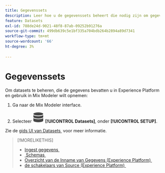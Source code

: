 ```yaml
---
title: Gegevenssets
description: Leer hoe u de gegevenssets beheert die nodig zijn om gegevens in Mix Modeler in te voeren.
feature: Datasets
exl-id: 788de24d-9021-48f8-87ab-09252b91276a
source-git-commit: 499db639c5e1bf335a704bdb264b2894a89d7341
workflow-type: tm+mt
source-wordcount: '66'
ht-degree: 3%

---
```


# Gegevenssets

Om datasets te beheren, die de gegevens bevatten u in Experience Platform en gebruik in Mix Modeler wilt opnemen:

1. Ga naar de Mix Modeler interface.

1. Selecteer ![&#x200B; Gegevens &#x200B;](/help/assets/icons/Data.svg) **[!UICONTROL Datasets]**, onder **[!UICONTROL SETUP]**.

Zie de [&#x200B; gids UI van Datasets &#x200B;](https://experienceleague.adobe.com/docs/experience-platform/catalog/datasets/user-guide.html?lang=nl-NL) voor meer informatie.

>[!MORELIKETHIS]
>
>* [&#x200B; Ingest gegevens &#x200B;](https://experienceleague.adobe.com/nl/docs/experience-platform/ingestion/home)
>* [&#x200B; Schemas &#x200B;](schemas.md)
>* [&#x200B; Overzicht van de Inname van Gegevens (Experience Platform) &#x200B;](https://experienceleague.adobe.com/nl/docs/experience-platform/ingestion/home)
>* [&#x200B; de schakelaars van Source (Experience Platform) &#x200B;](https://experienceleague.adobe.com/nl/docs/experience-platform/sources/home)

